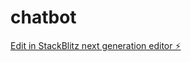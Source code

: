 # chatbot

[Edit in StackBlitz next generation editor ⚡️](https://stackblitz.com/~/github.com/jamebrad659/chatbot)